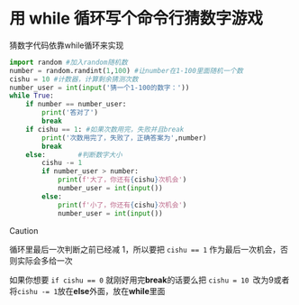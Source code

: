 # 用 while 循环写个命令行猜数字游戏
猜数字代码依靠while循环来实现
```python
import random #加入random随机数
number = random.randint(1,100) #让number在1-100里面随机一个数
cishu = 10 #计数器，计算剩余猜测次数
number_user = int(input('猜一个1-100的数字：'))
while True:
    if number == number_user:
        print('答对了')
        break
    if cishu == 1: #如果次数用完，失败并且break
        print('次数用完了，失败了，正确答案为',number)
        break
    else:        #判断数字大小
        cishu -= 1
        if number_user > number:
            print(f'大了，你还有{cishu}次机会')
            number_user = int(input())
        else:
            print(f'小了，你还有{cishu}次机会')
            number_user = int(input())
```
>[!CAUTION]
循环里最后一次判断之前已经减 1，所以要把 `cishu == 1` 作为最后一次机会，否则实际会多给一次
>
如果你想要 `if cishu == 0` 就刚好用完**break**的话要么把 `cishu = 10 `改为9或者将`cishu -= 1`放在**else**外面，放在**while**里面